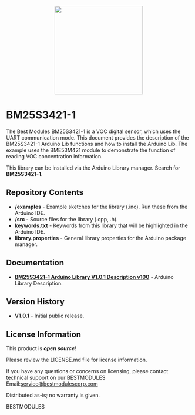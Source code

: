 <div align=center>
<img src="https://github.com/BestModules-Libraries/img/blob/main/BM25S3421-1_V1.0.png" width="240" height="240"> 
</div> 

BM25S3421-1
===========================================================

The Best Modules BM25S3421-1 is a VOC digital sensor, which uses the UART communication mode. This document provides the description of the BM25S3421-1 Arduino Lib functions and how to install the Arduino Lib. The example uses the BME53M421 module to demonstrate the function of reading VOC concentration information.

This library can be installed via the Arduino Library manager. Search for **BM25S3421-1**. 

Repository Contents
-------------------

* **/examples** - Example sketches for the library (.ino). Run these from the Arduino IDE. 
* **/src** - Source files for the library (.cpp, .h).
* **keywords.txt** - Keywords from this library that will be highlighted in the Arduino IDE. 
* **library.properties** - General library properties for the Arduino package manager. 

Documentation 
-------------------

* **[BM25S3421-1 Arduino Library V1.0.1 Description v100](https://www.bestmodulescorp.com/bmk22m131.html#tab-product2)** - Arduino Library Description.

Version History  
-------------------

* **V1.0.1** - Initial public release.

License Information
-------------------

This product is _**open source**_! 

Please review the LICENSE.md file for license information. 

If you have any questions or concerns on licensing, please contact technical support on our BESTMODULES Email:service@bestmodulescorp.com

Distributed as-is; no warranty is given.

BESTMODULES
